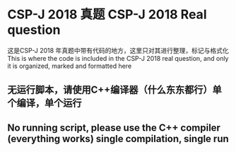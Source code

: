 # CSP-J 2018 真题              CSP-J 2018 Real question
这是CSP-J 2018 年真题中带有代码的地方，这里只对其进行整理，标记与格式化
This is where the code is included in the CSP-J 2018 real question, and only it is organized, marked and formatted here
## 无运行脚本，请使用C++编译器（什么东东都行）单个编译，单个运行
## No running script, please use the C++ compiler (everything works) single compilation, single run